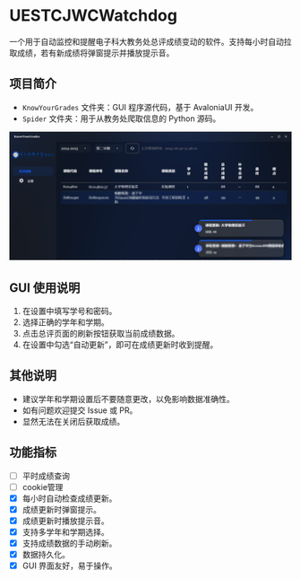# UESTCJWCWatchdog

一个用于自动监控和提醒电子科大教务处总评成绩变动的软件。支持每小时自动拉取成绩，若有新成绩将弹窗提示并播放提示音。

## 项目简介

- `KnowYourGrades` 文件夹：GUI 程序源代码，基于 AvaloniaUI 开发。
- `Spider` 文件夹：用于从教务处爬取信息的 Python 源码。

![预览](preview.png)

## GUI 使用说明

1. 在设置中填写学号和密码。
2. 选择正确的学年和学期。
3. 点击总评页面的刷新按钮获取当前成绩数据。
4. 在设置中勾选“自动更新”，即可在成绩更新时收到提醒。

## 其他说明

- 建议学年和学期设置后不要随意更改，以免影响数据准确性。
- 如有问题欢迎提交 Issue 或 PR。
- 显然无法在关闭后获取成绩。

## 功能指标

- [ ] 平时成绩查询
- [ ] cookie管理
- [x] 每小时自动检查成绩更新。
- [x] 成绩更新时弹窗提示。
- [x] 成绩更新时播放提示音。
- [x] 支持多学年和学期选择。
- [x] 支持成绩数据的手动刷新。
- [x] 数据持久化。
- [x] GUI 界面友好，易于操作。
